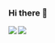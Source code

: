 ### Hi there 👋

<div>
  <img align="left" src="https://github-readme-stats.vercel.app/api?username=kanade-k-1228&count_private=true&show_icons=true" />
  <img align="left" src="https://github-readme-stats.vercel.app/api/top-langs/?username=kanade-k-1228" />
</div>

